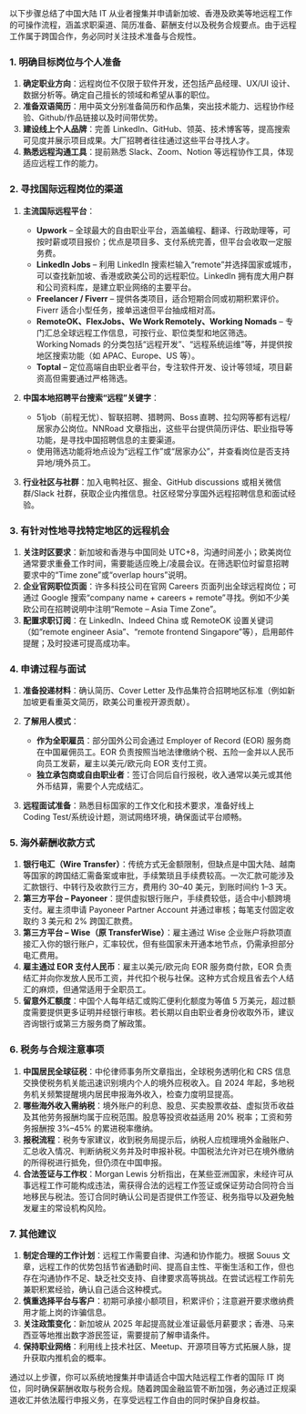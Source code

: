 以下步骤总结了中国大陆 IT 从业者搜集并申请新加坡、香港及欧美等地远程工作的可操作流程，涵盖求职渠道、简历准备、薪酬支付以及税务合规要点。由于远程工作属于跨国合作，务必同时关注技术准备与合规性。

### 1. 明确目标岗位与个人准备

1. **确定职业方向**：远程岗位不仅限于软件开发，还包括产品经理、UX/UI 设计、数据分析等。确定自己擅长的领域和希望从事的职位。
2. **准备双语简历**：用中英文分别准备简历和作品集，突出技术能力、远程协作经验、Github/作品链接以及时间带优势。
3. **建设线上个人品牌**：完善 LinkedIn、GitHub、领英、技术博客等，提高搜索可见度并展示项目成果。大厂招聘者往往通过这些平台寻找人才。
4. **熟悉远程沟通工具**：提前熟悉 Slack、Zoom、Notion 等远程协作工具，体现适应远程工作的能力。

### 2. 寻找国际远程岗位的渠道

1. **主流国际远程平台**：

   * **Upwork** – 全球最大的自由职业平台，涵盖编程、翻译、行政助理等，可按时薪或项目报价；优点是项目多、支付系统完善，但平台会收取一定服务费。
   * **LinkedIn Jobs** – 利用 LinkedIn 搜索栏输入“remote”并选择国家或城市，可以查找新加坡、香港或欧美公司的远程职位。LinkedIn 拥有庞大用户群和公司资料库，是建立职业网络的主要平台。
   * **Freelancer / Fiverr** – 提供各类项目，适合短期合同或初期积累评价。Fiverr 适合小型任务，接单迅速但平台抽成相对高。
   * **RemoteOK、FlexJobs、We Work Remotely、Working Nomads** – 专门汇总全球远程工作信息，可按行业、职位类型和地区筛选。Working Nomads 的分类包括“远程开发”、“远程系统运维”等，并提供按地区搜索功能（如 APAC、Europe、US 等）。
   * **Toptal** – 定位高端自由职业者平台，专注软件开发、设计等领域，项目薪资高但需要通过严格筛选。
2. **中国本地招聘平台搜索“远程”关键字**：

   * 51job（前程无忧）、智联招聘、猎聘网、Boss 直聘、拉勾网等都有远程/居家办公岗位。NNRoad 文章指出，这些平台提供简历评估、职业指导等功能，是寻找中国招聘信息的主要渠道。
   * 使用筛选功能将地点设为“远程工作”或“居家办公”，并查看岗位是否支持异地/境外员工。
3. **行业社区与社群**：加入电鸭社区、掘金、GitHub discussions 或相关微信群/Slack 社群，获取企业内推信息。社区经常分享国外远程招聘信息和面试经验。

### 3. 有针对性地寻找特定地区的远程机会

1. **关注时区要求**：新加坡和香港与中国同处 UTC+8，沟通时间差小；欧美岗位通常要求重叠工作时间，需要能适应晚上/凌晨会议。在筛选职位时留意招聘要求中的“Time zone”或“overlap hours”说明。
2. **企业官网职位页面**：许多科技公司在官网 Careers 页面列出全球远程岗位；可通过 Google 搜索“company name + careers + remote”寻找。例如不少美欧公司在招聘说明中注明“Remote – Asia Time Zone”。
3. **配置求职订阅**：在 LinkedIn、Indeed China 或 RemoteOK 设置关键词（如“remote engineer Asia”、“remote frontend Singapore”等），启用邮件提醒；及时投递可提高成功率。

### 4. 申请过程与面试

1. **准备投递材料**：确认简历、Cover Letter 及作品集符合招聘地区标准（例如新加坡更看重英文简历，欧美公司重视开源贡献）。
2. **了解用人模式**：

   * **作为全职雇员**：部分国外公司会通过 Employer of Record (EOR) 服务商在中国雇佣员工。EOR 负责按照当地法律缴纳个税、五险一金并以人民币向员工发薪，雇主以美元/欧元向 EOR 支付工资。
   * **独立承包商或自由职业者**：签订合同后自行报税，收入通常以美元或其他外币结算，需要个人完成结汇。
3. **远程面试准备**：熟悉目标国家的工作文化和技术要求，准备好线上 Coding Test/系统设计题，测试网络环境，确保面试平台顺畅。

### 5. 海外薪酬收款方式

1. **银行电汇（Wire Transfer）**：传统方式无金额限制，但缺点是中国大陆、越南等国家的跨国结汇需备案或审批，手续繁琐且手续费较高。一次汇款可能涉及汇款银行、中转行及收款行三方，费用约 30–40 美元，到账时间约 1–3 天。
2. **第三方平台 – Payoneer**：提供虚拟银行账户，手续费较低，适合中小额跨境支付。雇主须申请 Payoneer Partner Account 并通过审核；每笔支付固定收取约 3 美元和 2% 跨国汇款费。
3. **第三方平台 – Wise（原 TransferWise）**：雇主通过 Wise 企业账户将款项直接汇入你的银行账户，汇率较优，但有些国家未开通本地节点，仍需承担部分电汇费用。
4. **雇主通过 EOR 支付人民币**：雇主以美元/欧元向 EOR 服务商付款，EOR 负责结汇并向你发放人民币工资，并代扣个税与社保。这种方式合规且省去个人结汇的麻烦，但通常适用于全职员工。
5. **留意外汇额度**：中国个人每年结汇或购汇便利化额度为等值 5 万美元，超过额度需要提供更多证明并经银行审核。若长期以自由职业者身份收取外币，建议咨询银行或第三方服务商了解政策。

### 6. 税务与合规注意事项

1. **中国居民全球征税**：中伦律师事务所文章指出，全球税务透明化和 CRS 信息交换使税务机关能迅速识别境内个人的境外应税收入。自 2024 年起，多地税务机关频繁提醒境内居民申报海外收入，检查力度明显提高。
2. **哪些海外收入需纳税**：境外账户的利息、股息、买卖股票收益、虚拟货币收益及其他劳务报酬均属于应税范围。股息等投资收益适用 20% 税率；工资和劳务报酬按 3%–45% 的累进税率缴纳。
3. **报税流程**：税务专家建议，收到税务局提示后，纳税人应梳理境外金融账户、汇总收入情况、判断纳税义务并及时申报补税。中国税法允许对已在境外缴纳的所得税进行抵免，但仍须在中国申报。
4. **合法签证与工作权**：Morgan Lewis 分析指出，在某些亚洲国家，未经许可从事远程工作可能构成违法，需获得合法的远程工作签证或保证劳动合同符合当地移民与税法。签订合同时确认公司是否提供工作签证、税务指导以及避免触发雇主的常设机构风险。

### 7. 其他建议

1. **制定合理的工作计划**：远程工作需要自律、沟通和协作能力。根据 Souus 文章，远程工作的优势包括节省通勤时间、提高自主性、平衡生活和工作，但也存在沟通协作不足、缺乏社交支持、自律要求高等挑战。在尝试远程工作前先兼职积累经验，确认自己适合这种模式。
2. **慎重选择平台与客户**：初期可承接小额项目，积累评价；注意避开要求缴纳费用才能上岗的诈骗信息。
3. **关注政策变化**：新加坡从 2025 年起提高就业准证最低月薪要求；香港、马来西亚等地推出数字游民签证，需要提前了解申请条件。
4. **保持职业网络**：利用线上技术社区、Meetup、开源项目等方式拓展人脉，提升获取内推机会的概率。

通过以上步骤，你可以系统地搜集并申请适合中国大陆远程工作者的国际 IT 岗位，同时确保薪酬收取与税务合规。随着跨国金融监管不断加强，务必通过正规渠道收汇并依法履行申报义务，在享受远程工作自由的同时保护自身权益。

